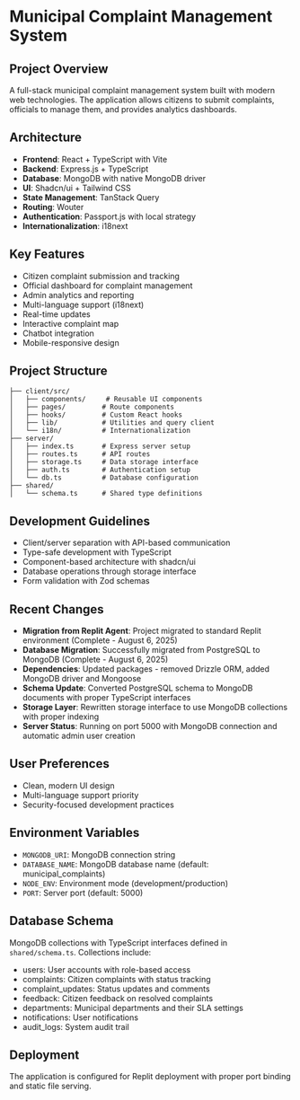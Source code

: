 # Municipal Complaint Management System

## Project Overview
A full-stack municipal complaint management system built with modern web technologies. The application allows citizens to submit complaints, officials to manage them, and provides analytics dashboards.

## Architecture
- **Frontend**: React + TypeScript with Vite
- **Backend**: Express.js + TypeScript
- **Database**: MongoDB with native MongoDB driver
- **UI**: Shadcn/ui + Tailwind CSS
- **State Management**: TanStack Query
- **Routing**: Wouter
- **Authentication**: Passport.js with local strategy
- **Internationalization**: i18next

## Key Features
- Citizen complaint submission and tracking
- Official dashboard for complaint management
- Admin analytics and reporting
- Multi-language support (i18next)
- Real-time updates
- Interactive complaint map
- Chatbot integration
- Mobile-responsive design

## Project Structure
```
├── client/src/
│   ├── components/     # Reusable UI components
│   ├── pages/         # Route components
│   ├── hooks/         # Custom React hooks
│   ├── lib/           # Utilities and query client
│   └── i18n/          # Internationalization
├── server/
│   ├── index.ts       # Express server setup
│   ├── routes.ts      # API routes
│   ├── storage.ts     # Data storage interface
│   ├── auth.ts        # Authentication setup
│   └── db.ts          # Database configuration
├── shared/
│   └── schema.ts      # Shared type definitions
```

## Development Guidelines
- Client/server separation with API-based communication
- Type-safe development with TypeScript
- Component-based architecture with shadcn/ui
- Database operations through storage interface
- Form validation with Zod schemas

## Recent Changes
- **Migration from Replit Agent**: Project migrated to standard Replit environment (Complete - August 6, 2025)
- **Database Migration**: Successfully migrated from PostgreSQL to MongoDB (Complete - August 6, 2025)
- **Dependencies**: Updated packages - removed Drizzle ORM, added MongoDB driver and Mongoose
- **Schema Update**: Converted PostgreSQL schema to MongoDB documents with proper TypeScript interfaces
- **Storage Layer**: Rewritten storage interface to use MongoDB collections with proper indexing
- **Server Status**: Running on port 5000 with MongoDB connection and automatic admin user creation

## User Preferences
- Clean, modern UI design
- Multi-language support priority
- Security-focused development practices

## Environment Variables
- `MONGODB_URI`: MongoDB connection string
- `DATABASE_NAME`: MongoDB database name (default: municipal_complaints)
- `NODE_ENV`: Environment mode (development/production)
- `PORT`: Server port (default: 5000)

## Database Schema
MongoDB collections with TypeScript interfaces defined in `shared/schema.ts`. Collections include:
- users: User accounts with role-based access
- complaints: Citizen complaints with status tracking
- complaint_updates: Status updates and comments
- feedback: Citizen feedback on resolved complaints
- departments: Municipal departments and their SLA settings
- notifications: User notifications
- audit_logs: System audit trail

## Deployment
The application is configured for Replit deployment with proper port binding and static file serving.